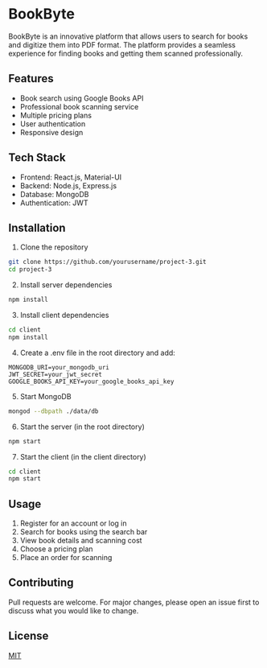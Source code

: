 # BookByte

BookByte is an innovative platform that allows users to search for books and digitize them into PDF format. The platform provides a seamless experience for finding books and getting them scanned professionally.

## Features

- Book search using Google Books API
- Professional book scanning service
- Multiple pricing plans
- User authentication
- Responsive design

## Tech Stack

- Frontend: React.js, Material-UI
- Backend: Node.js, Express.js
- Database: MongoDB
- Authentication: JWT

## Installation

1. Clone the repository
```bash
git clone https://github.com/yourusername/project-3.git
cd project-3
```

2. Install server dependencies
```bash
npm install
```

3. Install client dependencies
```bash
cd client
npm install
```

4. Create a .env file in the root directory and add:
```
MONGODB_URI=your_mongodb_uri
JWT_SECRET=your_jwt_secret
GOOGLE_BOOKS_API_KEY=your_google_books_api_key
```

5. Start MongoDB
```bash
mongod --dbpath ./data/db
```

6. Start the server (in the root directory)
```bash
npm start
```

7. Start the client (in the client directory)
```bash
cd client
npm start
```

## Usage

1. Register for an account or log in
2. Search for books using the search bar
3. View book details and scanning cost
4. Choose a pricing plan
5. Place an order for scanning

## Contributing

Pull requests are welcome. For major changes, please open an issue first to discuss what you would like to change.

## License

[MIT](https://choosealicense.com/licenses/mit/) 